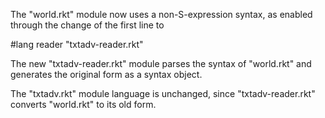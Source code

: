 
The "world.rkt" module now uses a non-S-expression syntax, as enabled
through the change of the first line to

#lang reader "txtadv-reader.rkt"

The new "txtadv-reader.rkt" module parses the syntax of "world.rkt"
and generates the original form as a syntax object.

The "txtadv.rkt" module language is unchanged, since
"txtadv-reader.rkt" converts "world.rkt" to its old form.
